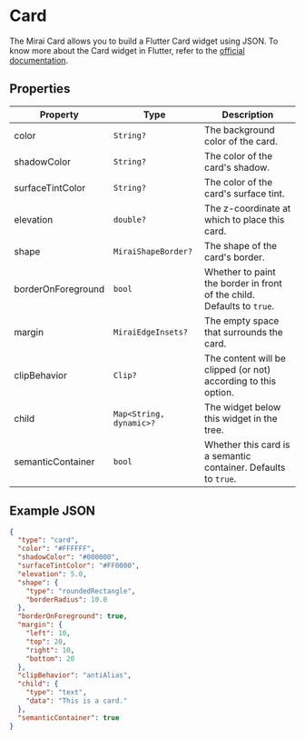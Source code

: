 # Card

The Mirai Card allows you to build a Flutter Card widget using JSON.
To know more about the Card widget in Flutter, refer to the [official documentation](https://api.flutter.dev/flutter/material/Card-class.html).

## Properties

| Property           | Type                    | Description                                                                 |
|--------------------|-------------------------|-----------------------------------------------------------------------------|
| color              | `String?`               | The background color of the card.                                           |
| shadowColor        | `String?`               | The color of the card's shadow.                                             |
| surfaceTintColor   | `String?`               | The color of the card's surface tint.                                       |
| elevation          | `double?`               | The z-coordinate at which to place this card.                               |
| shape              | `MiraiShapeBorder?`     | The shape of the card's border.                                             |
| borderOnForeground | `bool`                  | Whether to paint the border in front of the child. Defaults to `true`.      |
| margin             | `MiraiEdgeInsets?`      | The empty space that surrounds the card.                                    |
| clipBehavior       | `Clip?`                 | The content will be clipped (or not) according to this option.              |
| child              | `Map<String, dynamic>?` | The widget below this widget in the tree.                                   |
| semanticContainer  | `bool`                  | Whether this card is a semantic container. Defaults to `true`.              |

## Example JSON

```json
{
  "type": "card",
  "color": "#FFFFFF",
  "shadowColor": "#000000",
  "surfaceTintColor": "#FF0000",
  "elevation": 5.0,
  "shape": {
    "type": "roundedRectangle",
    "borderRadius": 10.0
  },
  "borderOnForeground": true,
  "margin": {
    "left": 10,
    "top": 20,
    "right": 10,
    "bottom": 20
  },
  "clipBehavior": "antiAlias",
  "child": {
    "type": "text",
    "data": "This is a card."
  },
  "semanticContainer": true
}
```